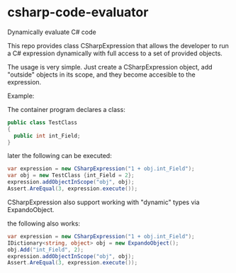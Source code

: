 # csharp-code-evaluator
Dynamically evaluate C# code

This repo provides class CSharpExpression that allows the developer to run a C# expression dynamically with full access to a set of provided objects.

The usage is very simple. Just create a CSharpExpression object, add "outside" objects in its scope, and they become accesible to the expression.

Example:

The container program declares a class:

```C#
public class TestClass
{
  public int int_Field;
}
```

later the following can be executed:

```C#
var expression = new CSharpExpression("1 + obj.int_Field");
var obj = new TestClass {int_Field = 2};
expression.addObjectInScope("obj", obj);
Assert.AreEqual(3, expression.execute());
```
CSharpExpression also support working with "dynamic" types via ExpandoObject.

the following also works:

```C#
var expression = new CSharpExpression("1 + obj.int_Field");
IDictionary<string, object> obj = new ExpandoObject();
obj.Add("int_Field", 2);
expression.addObjectInScope("obj", obj);
Assert.AreEqual(3, expression.execute());
```

  
  
